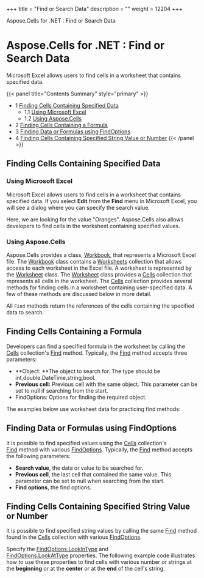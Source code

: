 +++
title = "Find or Search Data" 
description = "" 
weight = 12204 
+++

Aspose.Cells for .NET : Find or Search Data  

# Aspose.Cells for .NET : Find or Search Data


Microsoft Excel allows users to find cells in a worksheet that contains specified data.

{{< panel title="Contents Summary" style="primary" >}}
*   1 [Finding Cells Containing Specified Data](#FindorSearchData-FindingCellsContainingSpecifiedData)
    *   1.1 [Using Microsoft Excel](#FindorSearchData-UsingMicrosoftExcel)
    *   1.2 [Using Aspose.Cells](#FindorSearchData-UsingAspose.Cells)
*   2 [Finding Cells Containing a Formula](#FindorSearchData-FindingCellsContainingaFormula)
*   3 [Finding Data or Formulas using FindOptions](#FindorSearchData-FindingDataorFormulasusingFindOptions)
*   4 [Finding Cells Containing Specified String Value or Number](#FindorSearchData-FindingCellsContainingSpecifiedStringValueorNumber)
{{< /panel >}}
 

## Finding Cells Containing Specified Data

### Using Microsoft Excel

Microsoft Excel allows users to find cells in a worksheet that contains specified data. If you select **Edit** from the **Find** menu in Microsoft Excel, you will see a dialog where you can specify the search value.

Here, we are looking for the value "Oranges". Aspose.Cells also allows developers to find cells in the worksheet containing specified values.

### Using Aspose.Cells

Aspose.Cells provides a class, [Workbook](https://apireference.aspose.com/net/cells/aspose.cells/workbook), that represents a Microsoft Excel file. The [Workbook](https://apireference.aspose.com/net/cells/aspose.cells/workbook) class contains a [Worksheets](https://apireference.aspose.com/net/cells/aspose.cells/workbook/properties/worksheets) collection that allows access to each worksheet in the Excel file. A worksheet is represented by the [Worksheet](https://apireference.aspose.com/net/cells/aspose.cells/worksheet) class. The [Worksheet](https://apireference.aspose.com/net/cells/aspose.cells/worksheet) class provides a [Cells](https://apireference.aspose.com/net/cells/aspose.cells/worksheet/properties/cells) collection that represents all cells in the worksheet. The [Cells](https://apireference.aspose.com/net/cells/aspose.cells/worksheet/properties/cells) collection provides several methods for finding cells in a worksheet containing user-specified data. A few of these methods are discussed below in more detail.

All `Find` methods return the references of the cells containing the specified data to search.

## Finding Cells Containing a Formula

Developers can find a specified formula in the worksheet by calling the [Cells](https://apireference.aspose.com/net/cells/aspose.cells/worksheet/properties/cells) collection's [Find](https://apireference.aspose.com/net/cells/aspose.cells/cells/methods/find/index) method. Typically, the [Find](https://apireference.aspose.com/net/cells/aspose.cells/cells/methods/find/index) method accepts three parameters:

*   **Object: **The object to search for. The type should be int,double,DateTime,string,bool.
*   **Previous cell:** Previous cell with the same object. This parameter can be set to null if searching from the start.
*   FindOptions: Options for finding the required object.

The examples below use worksheet data for practicing find methods:

## Finding Data or Formulas using FindOptions

It is possible to find specified values using the [Cells](https://apireference.aspose.com/net/cells/aspose.cells/worksheet/properties/cells) collection's [Find](https://apireference.aspose.com/net/cells/aspose.cells/cells/methods/find/index) method with various [FindOptions](https://apireference.aspose.com/net/cells/aspose.cells/findoptions). Typically, the [Find](https://apireference.aspose.com/net/cells/aspose.cells/cells/methods/find/index) method accepts the following parameters:

*   **Search value**, the data or value to be searched for.
*   **Previous cell**, the last cell that contained the same value. This parameter can be set to null when searching from the start.
*   **Find options**, the find options.

## Finding Cells Containing Specified String Value or Number

It is possible to find specified string values by calling the same [Find](https://apireference.aspose.com/net/cells/aspose.cells/cells/methods/find/index) method found in the [Cells](https://apireference.aspose.com/net/cells/aspose.cells/worksheet/properties/cells) collection with various [FindOptions](https://apireference.aspose.com/net/cells/aspose.cells/findoptions).

Specify the [FindOptions.LookInType](https://apireference.aspose.com/net/cells/aspose.cells/findoptions/properties/lookintype) and [FindOptions.LookAtType](https://apireference.aspose.com/net/cells/aspose.cells/findoptions/properties/lookattype) properties. The following example code illustrates how to use these properties to find cells with various number or strings at the **beginning** or at the **center** or at the **end** of the cell's string.

